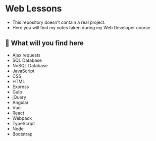 # Web Lessons

- This repository doesn't contain a real project.
- Here you will find my notes taken during my Web Developer course.


## 👀 What will you find here

- Ajax requests
- SQL Database
- NoSQL Database
- JavaScript
- CSS
- HTML
- Express
- Gulp
- jQuery
- Angular
- Vue
- React
- Webpack
- TypeScript
- Node
- Bootstrap